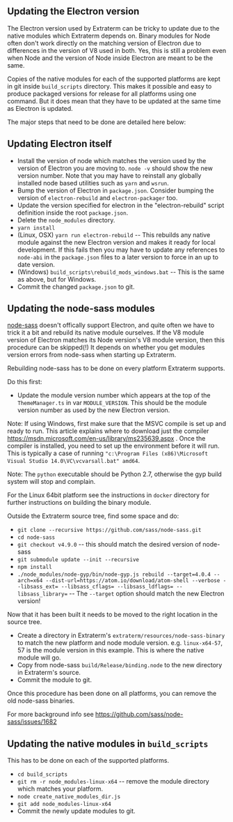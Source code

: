 Updating the Electron version
-----------------------------
The Electron version used by Extraterm can be tricky to update due to the native modules which Extraterm depends on. Binary modules for Node often don't work directly on the matching version of Electron due to differences in the version of V8 used in both.  Yes, this is still a problem even when Node and the version of Node inside Electron are meant to be the same.

Copies of the native modules for each of the supported platforms are kept in git inside `build_scripts` directory. This makes it possible and easy to produce packaged versions for release for all platforms using one command. But it does mean that they have to be updated at the same time as Electron is updated.

The major steps that need to be done are detailed here below:


Updating Electron itself
------------------------

* Install the version of node which matches the version used by the version of Electron you are moving to. `node -v` should show the new version number. Note that you may have to reinstall any globally installed node based utilities such as `yarn` and `wsrun`.
* Bump the version of Electron in `package.json`. Consider bumping the version of `electron-rebuild` and `electron-packager` too.
* Update the version specified for electron in the "electron-rebuild" script definition inside the root `package.json`.
* Delete the `node_modules` directory.
* `yarn install`
* (Linux, OSX) `yarn run electron-rebuild` -- This rebuilds any native module against the new Electron version and makes it ready for local development. If this fails then you may have to update any references to `node-abi` in the `package.json` files to a later version to force in an up to date version.
* (Windows) `build_scripts\rebuild_mods_windows.bat` -- This is the same as above, but for Windows.
* Commit the changed `package.json` to git.


Updating the node-sass modules
------------------------------
[node-sass](https://github.com/sass/node-sass/]) doesn't offically support Electron, and quite often we have to trick it a bit and rebuild its native module ourselves. If the V8 module version of Electron matches its Node version's V8 module version, then this procedure can be skipped(!) It depends on whether you get modules version errors from node-sass when starting up Extraterm.

Rebuilding node-sass has to be done on every platform Extraterm supports.

Do this first:

* Update the module version number which appears at the top of the `ThemeManager.ts` in var `MODULE_VERSION`. This should be the module version number as used by the new Electron version.

Note: If using Windows, first make sure that the MSVC compile is set up and ready to run. This article explains where to download just the compiler https://msdn.microsoft.com/en-us/library/ms235639.aspx . Once the compiler is installed, you need to set up the environment before it will run. This is typically a case of running `"c:\Program Files (x86)\Microsoft Visual Studio 14.0\VC\vcvarsall.bat" amd64`.

Note: The `python` executable should be Python 2.7, otherwise the gyp build system will stop and complain.

For the Linux 64bit platform see the instructions in `docker` directory for further instructions on building the binary module.

Outside the Extraterm source tree, find some space and do:

* `git clone --recursive https://github.com/sass/node-sass.git`
* `cd node-sass`
* `git checkout v4.9.0` -- this should match the desired version of node-sass
* `git submodule update --init --recursive`
* `npm install`
* `./node_modules/node-gyp/bin/node-gyp.js rebuild --target=4.0.4 --arch=x64 --dist-url=https://atom.io/download/atom-shell --verbose --libsass_ext= --libsass_cflags= --libsass_ldflags= --libsass_library=` -- The `--target` option should match the new Electron version!

Now that it has been built it needs to be moved to the right location in the source tree.

* Create a directory in Extraterm's `extraterm/resources/node-sass-binary` to match the new platform and node module version. e.g. `linux-x64-57`, 57 is the module version in this example. This is where the native module will go.
* Copy from node-sass `build/Release/binding.node` to the new directory in Extraterm's source.
* Commit the module to git.

Once this procedure has been done on all platforms, you can remove the old node-sass binaries.

For more background info see https://github.com/sass/node-sass/issues/1682


Updating the native modules in `build_scripts`
--------------------------------------------------
This has to be done on each of the supported platforms.

* `cd build_scripts`
* `git rm -r node_modules-linux-x64`  -- remove the module directory which matches your platform.
* `node create_native_modules_dir.js`
* `git add node_modules-linux-x64`
* Commit the newly update modules to git.
